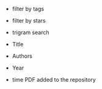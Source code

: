 * filter by tags
* filter by stars
* trigram search

* Title
* Authors
* Year
* time PDF added to the repository
